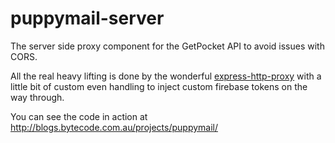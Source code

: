 # puppymail-server

The server side proxy component for the GetPocket API to avoid issues with CORS. 

All the real heavy lifting is done by the wonderful [express-http-proxy](https://github.com/villadora/express-http-proxy) with a little bit of custom even handling to inject custom firebase tokens on the way through.

You can see the code in action at http://blogs.bytecode.com.au/projects/puppymail/
